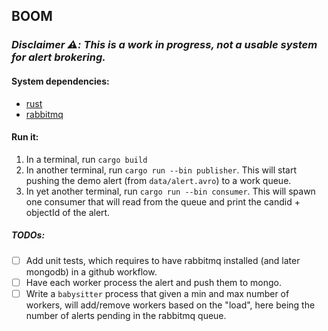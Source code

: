 ## BOOM

### *Disclaimer ⚠️: This is a work in progress, not a usable system for alert brokering.*
#### System dependencies:
- [rust](https://www.rust-lang.org/tools/install)
- [rabbitmq](https://www.rabbitmq.com/docs/download#installation-guides)

#### Run it:
1. In a terminal, run `cargo build`
2. In another terminal, run `cargo run --bin publisher`. This will start pushing the demo alert (from `data/alert.avro`) to a work queue.
3. In yet another terminal, run `cargo run --bin consumer`. This will spawn one consumer that will read from the queue and print the candid + objectId of the alert.

##### TODOs:
- [ ] Add unit tests, which requires to have rabbitmq installed (and later mongodb) in a github workflow.
- [ ] Have each worker process the alert and push them to mongo.
- [ ] Write a `babysitter` process that given a min and max number of workers, will add/remove workers based on the "load", here being the number of alerts pending in the rabbitmq queue.
